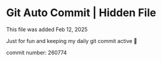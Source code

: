 # Git Auto Commit | Hidden File

This file was added Feb 12, 2025

Just for fun and keeping my daily git commit active 🤪

commit number: 260774

